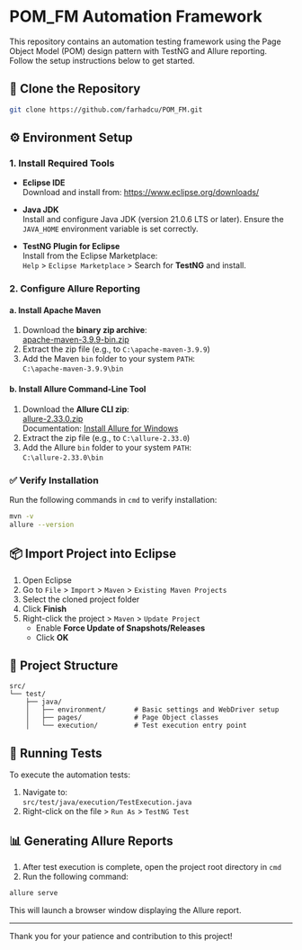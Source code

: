 # POM_FM Automation Framework

This repository contains an automation testing framework using the Page Object Model (POM) design pattern with TestNG and Allure reporting. Follow the setup instructions below to get started.

## 📁 Clone the Repository

```bash
git clone https://github.com/farhadcu/POM_FM.git
```

## ⚙️ Environment Setup

### 1. Install Required Tools

- **Eclipse IDE**  
  Download and install from: https://www.eclipse.org/downloads/

- **Java JDK**  
  Install and configure Java JDK (version 21.0.6 LTS or later). Ensure the `JAVA_HOME` environment variable is set correctly.

- **TestNG Plugin for Eclipse**  
  Install from the Eclipse Marketplace:  
  `Help` > `Eclipse Marketplace` > Search for **TestNG** and install.

### 2. Configure Allure Reporting

#### a. Install Apache Maven

1. Download the **binary zip archive**:  
   [apache-maven-3.9.9-bin.zip](https://maven.apache.org/download.cgi)
2. Extract the zip file (e.g., to `C:\apache-maven-3.9.9`)
3. Add the Maven `bin` folder to your system `PATH`:  
   `C:\apache-maven-3.9.9\bin`

#### b. Install Allure Command-Line Tool

1. Download the **Allure CLI zip**:  
   [allure-2.33.0.zip](https://github.com/allure-framework/allure2/releases/tag/2.33.0)  
   Documentation: [Install Allure for Windows](https://allurereport.org/docs/install-for-windows/)
2. Extract the zip file (e.g., to `C:\allure-2.33.0`)
3. Add the Allure `bin` folder to your system `PATH`:  
   `C:\allure-2.33.0\bin`

### ✅ Verify Installation

Run the following commands in `cmd` to verify installation:

```bash
mvn -v
allure --version
```

## 📦 Import Project into Eclipse

1. Open Eclipse
2. Go to `File` > `Import` > `Maven` > `Existing Maven Projects`
3. Select the cloned project folder
4. Click **Finish**
5. Right-click the project > `Maven` > `Update Project`
   - Enable **Force Update of Snapshots/Releases**
   - Click **OK**

## 📂 Project Structure

```
src/
└── test/
    ├── java/
    │   ├── environment/       # Basic settings and WebDriver setup
    │   ├── pages/             # Page Object classes
    │   └── execution/         # Test execution entry point
```

## 🚀 Running Tests

To execute the automation tests:

1. Navigate to:  
   `src/test/java/execution/TestExecution.java`
2. Right-click on the file > `Run As` > `TestNG Test`

## 📊 Generating Allure Reports

1. After test execution is complete, open the project root directory in `cmd`
2. Run the following command:

```bash
allure serve
```

This will launch a browser window displaying the Allure report.

---

Thank you for your patience and contribution to this project!
